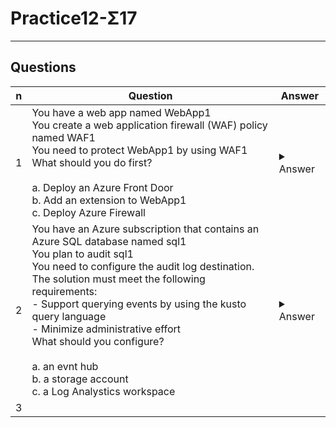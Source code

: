 # Practice12-Σ17

---

## Questions
|n|Question|Answer|
|-|--------|------|
|1|You have a web app named WebApp1<br/>You create a web application firewall (WAF) policy named WAF1<br/>You need to protect WebApp1 by using WAF1<br/>What should you do first?<br/><br/>a. Deploy an Azure Front Door<br/>b. Add an extension to WebApp1<br/>c. Deploy Azure Firewall|<details><summary>Answer</summary>a. Deploy an Azure Front Door<br/><br/>WAF is supported by Application Gateway & FrontDoor both</details>|
|2|You have an Azure subscription that contains an Azure SQL database named sql1<br/>You plan to audit sql1<br/>You need to configure the audit log destination. The solution must meet the following requirements:<br/>- Support querying events by using the kusto query language<br/>- Minimize administrative effort<br/>What should you configure?<br/><br/>a. an evnt hub<br/>b. a storage account<br/>c. a Log Analystics workspace|<details><summary>Answer</summary>c. a Log Analytics workspace<br/>ref:<br/>https://learn.microsoft.com/en-us/entra/identity/monitoring-health/tutorial-configure-log-analytics-workspace</details>|
|3|
